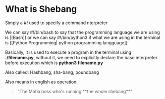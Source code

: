 # What is Shebang

Simply a #! used to specify a command nterpreter

We can say #!/bin/bash to say that the programming language we are using is [[Bash]]
or we can say #!/bin/python3 if what we are using in the terminal is [[Python Programming| python programming langguage]]

Basically, it is used to execute a program in the terminal using **./filename.py**, without it, we need to explicitly declare the base interpreter before execution which is
**python3 filename.py**

Also called: Hashbang, sha-bang, poundbang 

Also means in english as operation.

<blockquote>"The Mafia boss who's running **the whole shebang**"</blockquote>
